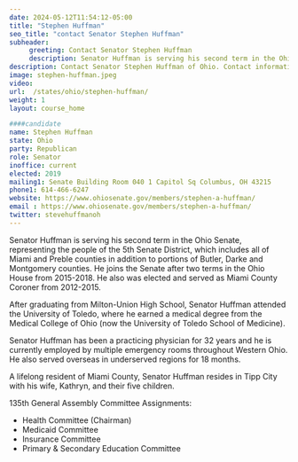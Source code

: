 ```yaml
---
date: 2024-05-12T11:54:12-05:00
title: "Stephen Huffman"
seo_title: "contact Senator Stephen Huffman"
subheader:
     greeting: Contact Senator Stephen Huffman
     description: Senator Huffman is serving his second term in the Ohio Senate, representing the people of the 5th Senate District, which includes all of Miami and Preble counties in addition to portions of Butler, Darke and Montgomery counties.
description: Contact Senator Stephen Huffman of Ohio. Contact information for Stephen Huffman includes email address, phone number, and mailing address.
image: stephen-huffman.jpeg
video:
url:  /states/ohio/stephen-huffman/
weight: 1
layout: course_home

####candidate
name: Stephen Huffman
state: Ohio
party: Republican
role: Senator
inoffice: current
elected: 2019
mailing1: Senate Building Room 040 1 Capitol Sq Columbus, OH 43215
phone1: 614-466-6247
website: https://www.ohiosenate.gov/members/stephen-a-huffman/
email : https://www.ohiosenate.gov/members/stephen-a-huffman/
twitter: stevehuffmanoh
---
```


Senator Huffman is serving his second term in the Ohio Senate, representing the people of the 5th Senate District, which includes all of Miami and Preble counties in addition to portions of Butler, Darke and Montgomery counties. He joins the Senate after two terms in the Ohio House from 2015-2018. He also was elected and served as Miami County Coroner from 2012-2015.

After graduating from Milton-Union High School, Senator Huffman attended the University of Toledo, where he earned a medical degree from the Medical College of Ohio (now the University of Toledo School of Medicine).

Senator Huffman has been a practicing physician for 32 years and he is currently employed by multiple emergency rooms throughout Western Ohio. He also served overseas in underserved regions for 18 months.

A lifelong resident of Miami County, Senator Huffman resides in Tipp City with his wife, Kathryn, and their five children.

135th General Assembly Committee Assignments:
- Health Committee (Chairman)
- Medicaid Committee
- Insurance Committee
- Primary & Secondary Education Committee
